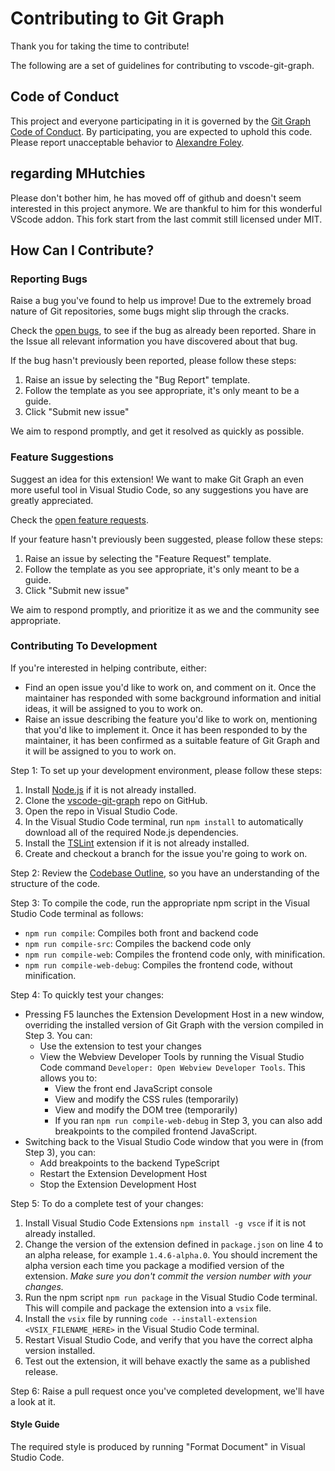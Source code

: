 # Contributing to Git Graph

Thank you for taking the time to contribute!

The following are a set of guidelines for contributing to vscode-git-graph.

## Code of Conduct

This project and everyone participating in it is governed by the [Git Graph Code of Conduct](CODE_OF_CONDUCT.md). By participating, you are expected to uphold this code. Please report unacceptable behavior to [Alexandre Foley](mailto:Alexandre.Foley@usherbrooke.ca).


## regarding MHutchies
Please don't bother him, he has moved off of github and doesn't seem interested in this project anymore. We are thankful to him for this wonderful VScode addon.
This fork start from the last commit still licensed under MIT.

## How Can I Contribute?

### Reporting Bugs

Raise a bug you've found to help us improve! Due to the extremely broad nature of Git repositories, some bugs might slip through the cracks.

Check the [open bugs](https://github.com/AlexandreFoley/vscode-git-graph/issues?q=is%3Aissue+is%3Aopen+label%3A"bugs"), to see if the bug as already been reported. Share in the Issue all relevant information you have discovered about that bug.

If the bug hasn't previously been reported, please follow these steps:
1. Raise an issue by selecting the "Bug Report" template.
2. Follow the template as you see appropriate, it's only meant to be a guide.
3. Click "Submit new issue"

We aim to respond promptly, and get it resolved as quickly as possible.

### Feature Suggestions

Suggest an idea for this extension! We want to make Git Graph an even more useful tool in Visual Studio Code, so any suggestions you have are greatly appreciated.

Check the [open feature requests](https://github.com/AlexandreFoley/vscode-git-graph/issues?q=is%3Aissue+is%3Aopen+label%3A"feature+request").

If your feature hasn't previously been suggested, please follow these steps:
1. Raise an issue by selecting the "Feature Request" template.
2. Follow the template as you see appropriate, it's only meant to be a guide.
3. Click "Submit new issue"

We aim to respond promptly, and prioritize it as we and the community see appropriate.

### Contributing To Development

If you're interested in helping contribute, either:
* Find an open issue you'd like to work on, and comment on it. Once the maintainer has responded with some background information and initial ideas, it will be assigned to you to work on.
* Raise an issue describing the feature you'd like to work on, mentioning that you'd like to implement it. Once it has been responded to by the maintainer, it has been confirmed as a suitable feature of Git Graph and it will be assigned to you to work on.

Step 1: To set up your development environment, please follow these steps:
1. Install [Node.js](https://nodejs.org/en/) if it is not already installed.
2. Clone the [vscode-git-graph](https://github.com/mhutchie/vscode-git-graph) repo on GitHub.
3. Open the repo in Visual Studio Code.
4. In the Visual Studio Code terminal, run `npm install` to automatically download all of the required Node.js dependencies.
5. Install the [TSLint](https://marketplace.visualstudio.com/items?itemName=ms-vscode.vscode-typescript-tslint-plugin) extension if it is not already installed.
6. Create and checkout a branch for the issue you're going to work on.

Step 2: Review the [Codebase Outline](https://github.com/mhutchie/vscode-git-graph/wiki/Codebase-Outline), so you have an understanding of the structure of the code.

Step 3: To compile the code, run the appropriate npm script in the Visual Studio Code terminal as follows:
* `npm run compile`: Compiles both front and backend code
* `npm run compile-src`: Compiles the backend code only
* `npm run compile-web`: Compiles the frontend code only, with minification.
* `npm run compile-web-debug`: Compiles the frontend code, without minification.

Step 4: To quickly test your changes:
* Pressing F5 launches the Extension Development Host in a new window, overriding the installed version of Git Graph with the version compiled in Step 3. You can:
    * Use the extension to test your changes
    * View the Webview Developer Tools by running the Visual Studio Code command `Developer: Open Webview Developer Tools`. This allows you to:
        * View the front end JavaScript console
        * View and modify the CSS rules (temporarily)
        * View and modify the DOM tree (temporarily)
        * If you ran `npm run compile-web-debug` in Step 3, you can also add breakpoints to the compiled frontend JavaScript.
* Switching back to the Visual Studio Code window that you were in (from Step 3), you can:
    * Add breakpoints to the backend TypeScript
    * Restart the Extension Development Host
    * Stop the Extension Development Host

Step 5: To do a complete test of your changes:
1. Install Visual Studio Code Extensions `npm install -g vsce` if it is not already installed.
2. Change the version of the extension defined in `package.json` on line 4 to an alpha release, for example `1.4.6-alpha.0`. You should increment the alpha version each time you package a modified version of the extension. _Make sure you don't commit the version number with your changes._
3. Run the npm script `npm run package` in the Visual Studio Code terminal. This will compile and package the extension into a `vsix` file.
4. Install the `vsix` file by running `code --install-extension <VSIX_FILENAME_HERE>` in the Visual Studio Code terminal.
5. Restart Visual Studio Code, and verify that you have the correct alpha version installed.
6. Test out the extension, it will behave exactly the same as a published release.

Step 6: Raise a pull request once you've completed development, we'll have a look at it.

#### Style Guide

The required style is produced by running "Format Document" in Visual Studio Code.
